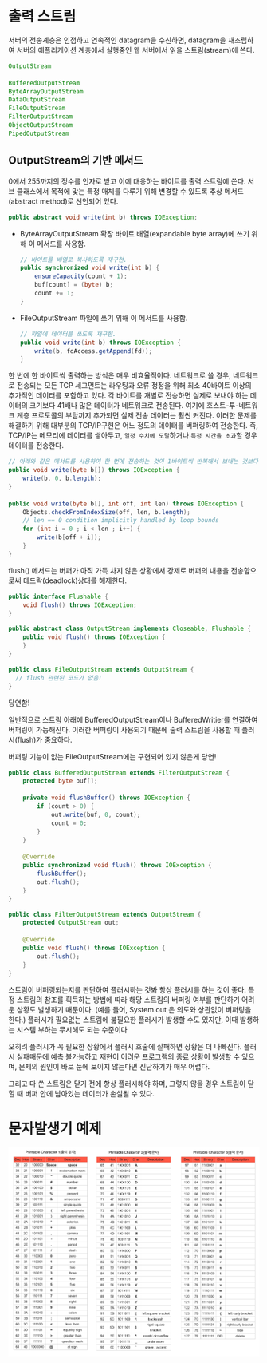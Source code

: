 # 출력 스트림
서버의 전송계층은 인접하고 연속적인 datagram을 수신하면,
datagram을 재조립하여 서버의 애플리케이션 계층에서 실행중인 웹 서버에서 읽을 스트림(stream)에 쓴다.
```java
OutputStream

BufferedOutputStream
ByteArrayOutputStream
DataOutputStream
FileOutputStream
FilterOutputStream
ObjectOutputStream
PipedOutputStream
```
OutputStream의 기반 메서드
------------
0에서 255까지의 정수를 인자로 받고 이에 대응하는 바이트를 출력 스트림에 쓴다.
서브 클래스에서 목적에 맞는 특정 매체를 다루기 위해 변경할 수 있도록
추상 메서드(abstract method)로 선언되어 있다.
```java
public abstract void write(int b) throws IOException;
```

* ByteArrayOutputStream
확장 바이트 배열(expandable byte array)에 쓰기 위해 이 메서드를 사용함.

  ```java
  // 바이트를 배열로 복사하도록 재구현.
  public synchronized void write(int b) {
      ensureCapacity(count + 1);
      buf[count] = (byte) b;
      count += 1;
  }
  ```

* FileOutputStream
파일에 쓰기 위해 이 메서드를 사용함.
  ```java
  // 파일에 데이터를 쓰도록 재구현.
  public void write(int b) throws IOException {
      write(b, fdAccess.getAppend(fd));
  }
  ```

한 번에 한 바이트씩 출력하는 방식은 매우 비효율적이다.
네트워크로 쓸 경우, 네트워크로 전송되는 모든 TCP 세그먼트는 라우팅과 오류 정정을 위해
최소 40바이트 이상의 추가적인 데이터를 포함하고 있다.
각 바이트를 개별로 전송하면 실제로 보내야 하는 데이터의 크기보다 41배나 많은 데이터가 네트워크로 전송된다.
여기에 호스트-투-네트워크 계층 프로토콜의 부담까지 추가되면 실제 전송 데이터는 훨씬 커진다.
이러한 문제를 해결하기 위해 대부분의 TCP/IP구현은 어느 정도의 데이터를 버퍼링하여 전송한다.
즉, TCP/IP는 메모리에 데이터를 쌓아두고, `일정 수치에 도달`하거나 `특정 시간을 초과`할 경우 데이터를 전송한다.

```java
// 아래와 같은 메서드를 사용하여 한 번에 전송하는 것이 1바이트씩 반복해서 보내는 것보다 일반적으로 훨씬 빠르다.
public void write(byte b[]) throws IOException {
    write(b, 0, b.length);
}

public void write(byte b[], int off, int len) throws IOException {
    Objects.checkFromIndexSize(off, len, b.length);
    // len == 0 condition implicitly handled by loop bounds
    for (int i = 0 ; i < len ; i++) {
        write(b[off + i]);
    }
}
```

flush() 메서드는 버퍼가 아직 가득 차지 않은 상황에서 강제로 버퍼의 내용을 전송함으로써 데드락(deadlock)상태를 해제한다.
```java
public interface Flushable {
    void flush() throws IOException;
}
```

```java
public abstract class OutputStream implements Closeable, Flushable {
    public void flush() throws IOException {
    }
}
```
```java
public class FileOutputStream extends OutputStream {
  // flush 관련된 코드가 없음!
}
```
당연함!

일반적으로 스트림 아래에 BufferedOutputStream이나 BufferedWritier를 연결하여 버퍼링이 가능해진다.
이러한 버퍼링이 사용되기 때문에 출력 스트림을 사용할 때 플러시(flush)가 중요하다.

버퍼링 기능이 없는 FileOutputStream에는 구현되어 있지 않은게 당연!

```java
public class BufferedOutputStream extends FilterOutputStream {
    protected byte buf[];

    private void flushBuffer() throws IOException {
        if (count > 0) {
            out.write(buf, 0, count);
            count = 0;
        }
    }

    @Override
    public synchronized void flush() throws IOException {
        flushBuffer();
        out.flush();
    }
}
```
```java
public class FilterOutputStream extends OutputStream {
    protected OutputStream out;

    @Override
    public void flush() throws IOException {
        out.flush();
    }
}
```

스트림이 버퍼링되는지를 판단하여 플러시하는 것봐 항상 플러시를 하는 것이 좋다.
특정 스트림의 참조를 획득하는 방법에 따라 해당 스트림의 버퍼링 여부를 판단하기 어려운 상황도 발생하기 때문이다.
(예를 들어, System.out 은 의도와 상관없이 버퍼링을 한다.)
플러시가 필요없는 스트림에 붎필요한 플러시가 발생할 수도 있지만, 이때 발생하는 시스템 부하는 무시해도 되는 수준이다

오히려 플러시가 꼭 필요한 상황에서 플러시 호출에 실패하면 상황은 더 나빠진다.
플러시 실패때문에 예측 불가능하고 재현이 어려운 프로그램의 종료 상황이 발생할 수 있으며, 문제의 원인이 바로 눈에 보이지 않는다면
진단하기가 매우 어렵다.

그리고 다 쓴 스트림은 닫기 전에 항상 플러시해야 하며, 그렇지 않을 경우 스트림이 닫힐 때 버퍼 안에 남아있는 데이터가 손실될 수 있다.

# 문자발생기 예제
![Ascii-code Table](figures/ascii-code_table.png)
